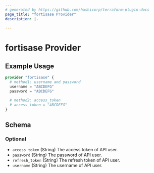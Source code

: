 ```yaml
---
# generated by https://github.com/hashicorp/terraform-plugin-docs
page_title: "fortisase Provider"
description: |-
  
---
```


# fortisase Provider



## Example Usage

```terraform
provider "fortisase" {
  # method1: username and password
  username = "ABCDEFG"
  password = "ABCDEFG"

  # method2: access_token
  # access_token = "ABCDEFG"
}
```

<!-- schema generated by tfplugindocs -->
## Schema

### Optional

- `access_token` (String) The access token of API user.
- `password` (String) The password of API user.
- `refresh_token` (String) The refresh token of API user.
- `username` (String) The username of API user.
